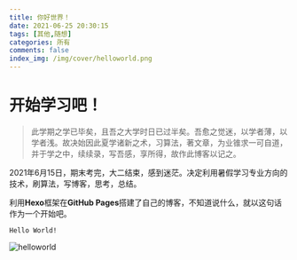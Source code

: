 ```yaml
---
title: 你好世界！
date: 2021-06-25 20:30:15
tags: [其他,随想]
categories: 所有
comments: false
index_img: /img/cover/helloworld.png
---
```


# 开始学习吧！

> 此学期之学已毕矣，且吾之大学时日已过半矣。吾愈之觉迷，以学者薄，以学者浅。故决始因此夏学诸新之术，习算法，著文章，为业锥求一可自道，并于学之中，续续录，写吾感，享所得，故作此博客以记之。

2021年6月15日，期末考完，大二结束，感到迷茫。决定利用暑假学习专业方向的技术，刷算法，写博客，思考，总结。

利用**Hexo**框架在**GitHub Pages**搭建了自己的博客，不知道说什么，就以这句话作为一个开始吧。

```
Hello World!
```

![helloworld](https://jett-image-host.oss-cn-shanghai.aliyuncs.com/img/helloworld.png)